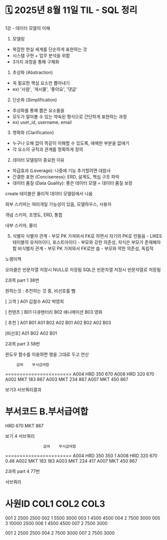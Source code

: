 # 🗓️ 2025년 8월 11일 TIL - SQL 정리



1강 - 데이터 모델의 이해

1. 모델링
- 복잡한 현실 세계를 단순하게 표현하는 것
- 시스템 구현 + 업무 분석을 위함
- 3가지 과정을 통해 구체화

1. 추상화 (Abstraction)
  - 꼭 필요한 핵심 요소만 뽑아내기
  - ex) '사람', '게시물', '좋아요', '댓글'
2. 단순화 (Simplification)
  - 추상화를 통해 뽑은 요소들을
  - 모두가 알아볼 수 있는 약속된 형식으로 간단하게 표현하는 과정
  - ex) user_id, username, email
3. 명확화 (Clarification)
  - 누구나 오해 없이 똑같이 이해할 수 있도록, 애매한 부분을 없애기
  - 각 요소의 규칙과 관계를 명확하게 정의


2. 데이터 모델링이 중요한 이유
  - 파급효과 (Leverage): 나중에 기능 추가할려면 대참사
  - 간결한 표현 (Conciseness): ERD, 설계도, 핵심 구조 파악
  - 데이터 품질 (Data Quality): 좋은 데이터 모델 = 데이터 품질 보장






create 테이블은 물리적 데이터 모델링에서 나옴


외부 스키마는 여러개일 가능성이 있음, 모델하우스, 사용자

개념 스키마, 조명도, ERD, 통합

내부 스키마, 물리



5. 식별자
식별자 관계 - 부모 PK 가져와서 FK로 하면서 자기의 PK로 만들음
            - LIKES 테이블의 유저아이디, 포스트아이디
            - 부모와 강한 의존성, 자식은 부모가 존재해야함
비식별자 관계 - 부모 PK 가져와서 FK로만 씀
                - 부모와 약한 의존성, 독립적





노랭이책


오라클은 빈문자열 저장시 NULL로 저장됨
SQL은 빈문자열 저장시 빈문자열로 저장됨


2과목 part 1 38번

원하는것 : 추천하는 것 중, 비선호를 뺌

[ 고객 ]
A01   김철수
A02   박영희

[ 컨텐츠 ]
B01   다큐멘터리
B02   애니메이션
B03   영화

[ 추천 ]
A01   B01
A01   B02
A02   B01
A02   B02
A02   B03

 [비선호]
A01   B02
A02   B01



2과목 part 3 58번

윈도우 함수를 이용하면 행을 그대로 두고 연산

         급여    부서급여합
=======================
A004  HRD   350    670
A008  HRD   320    670
A002  MKT   183    867
A003  MKT   234    867
A007  MKT   450    867


보기3 서브쿼리결과

부서코드  B.부서급여합
=================
HRD        670
MKT        867


보기 4 서브쿼리

                     급여    부서급여합
=======================
A004  HRD   350       350      1
A008  HRD   320       670      0.48
A002  MKT   183       183
A003  MKT   234       417
A007  MKT   450       867

  

2과목 part 4 77번

서브쿼리

사원ID   COL1       COL2         COL3
===========================================

001        2          2500       2500
002        1          5500       3000
003        1          4500       4500
004        2          7500       3000
005        3          10000      2500
006        1          4500       4500
007        2          7500       3000


001        2          2500       2500
004        2          7500       3000
007        2          7500       3000

